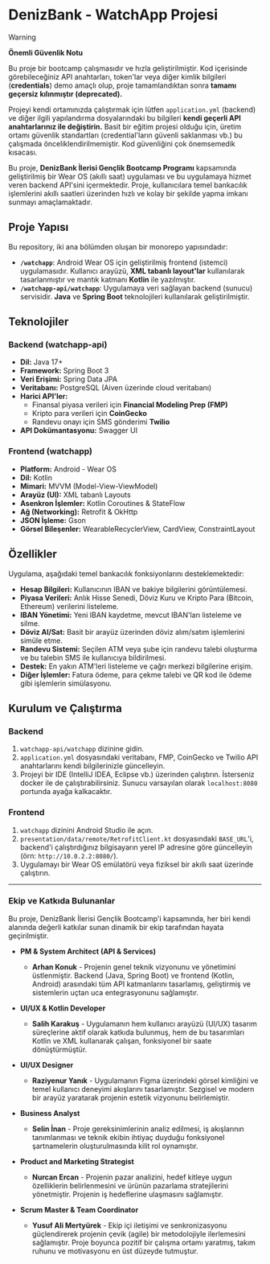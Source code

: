# DenizBank - WatchApp Projesi

> [!WARNING]
> **Önemli Güvenlik Notu**
>
> Bu proje bir bootcamp çalışmasıdır ve hızla geliştirilmiştir. Kod içerisinde görebileceğiniz API anahtarları, token'lar veya diğer kimlik bilgileri (**credentials**) demo amaçlı olup, proje tamamlandıktan sonra **tamamı geçersiz kılınmıştır (deprecated).**
>
> Projeyi kendi ortamınızda çalıştırmak için lütfen `application.yml` (backend) ve diğer ilgili yapılandırma dosyalarındaki bu bilgileri **kendi geçerli API anahtarlarınız ile değiştirin.** Basit bir eğitim projesi olduğu için, üretim ortamı güvenlik standartları (credential'ların güvenli saklanması vb.) bu çalışmada önceliklendirilmemiştir. Kod güvenliğini çok önemsemedik kısacası.

Bu proje, **DenizBank İlerisi Gençlik Bootcamp Programı** kapsamında geliştirilmiş bir Wear OS (akıllı saat) uygulaması ve bu uygulamaya hizmet veren backend API'sini içermektedir. Proje, kullanıcılara temel bankacılık işlemlerini akıllı saatleri üzerinden hızlı ve kolay bir şekilde yapma imkanı sunmayı amaçlamaktadır.

## Proje Yapısı

Bu repository, iki ana bölümden oluşan bir monorepo yapısındadır:

-   **`/watchapp`**: Android Wear OS için geliştirilmiş frontend (istemci) uygulamasıdır. Kullanıcı arayüzü, **XML tabanlı layout'lar** kullanılarak tasarlanmıştır ve mantık katmanı **Kotlin** ile yazılmıştır.
-   **`/watchapp-api/watchapp`**: Uygulamaya veri sağlayan backend (sunucu) servisidir. **Java** ve **Spring Boot** teknolojileri kullanılarak geliştirilmiştir.

## Teknolojiler

### Backend (watchapp-api)
-   **Dil:** Java 17+
-   **Framework:** Spring Boot 3
-   **Veri Erişimi:** Spring Data JPA
-   **Veritabanı:** PostgreSQL (Aiven üzerinde cloud veritabanı)
-   **Harici API'ler:**
    -   Finansal piyasa verileri için **Financial Modeling Prep (FMP)**
    -   Kripto para verileri için **CoinGecko**
    -   Randevu onayı için SMS gönderimi **Twilio**
-   **API Dokümantasyonu:** Swagger UI

### Frontend (watchapp)
-   **Platform:** Android - Wear OS
-   **Dil:** Kotlin
-   **Mimari:** MVVM (Model-View-ViewModel)
-   **Arayüz (UI):** XML tabanlı Layouts
-   **Asenkron İşlemler:** Kotlin Coroutines & StateFlow
-   **Ağ (Networking):** Retrofit & OkHttp
-   **JSON İşleme:** Gson
-   **Görsel Bileşenler:** WearableRecyclerView, CardView, ConstraintLayout

## Özellikler

Uygulama, aşağıdaki temel bankacılık fonksiyonlarını desteklemektedir:

-   **Hesap Bilgileri:** Kullanıcının IBAN ve bakiye bilgilerini görüntülemesi.
-   **Piyasa Verileri:** Anlık Hisse Senedi, Döviz Kuru ve Kripto Para (Bitcoin, Ethereum) verilerini listeleme.
-   **IBAN Yönetimi:** Yeni IBAN kaydetme, mevcut IBAN'ları listeleme ve silme.
-   **Döviz Al/Sat:** Basit bir arayüz üzerinden döviz alım/satım işlemlerini simüle etme.
-   **Randevu Sistemi:** Seçilen ATM veya şube için randevu talebi oluşturma ve bu talebin SMS ile kullanıcıya bildirilmesi.
-   **Destek:** En yakın ATM'leri listeleme ve çağrı merkezi bilgilerine erişim.
-   **Diğer İşlemler:** Fatura ödeme, para çekme talebi ve QR kod ile ödeme gibi işlemlerin simülasyonu.

## Kurulum ve Çalıştırma

### Backend
1.  `watchapp-api/watchapp` dizinine gidin.
2.  `application.yml` dosyasındaki veritabanı, FMP, CoinGecko ve Twilio API anahtarlarını kendi bilgilerinizle güncelleyin.
3.  Projeyi bir IDE (IntelliJ IDEA, Eclipse vb.) üzerinden çalıştırın. İsterseniz docker ile de çalıştırabilirsiniz. Sunucu varsayılan olarak `localhost:8080` portunda ayağa kalkacaktır.

### Frontend
1.  `watchapp` dizinini Android Studio ile açın.
2.  `presentation/data/remote/RetrofitClient.kt` dosyasındaki `BASE_URL`'i, backend'i çalıştırdığınız bilgisayarın yerel IP adresine göre güncelleyin (örn: `http://10.0.2.2:8080/`).
3.  Uygulamayı bir Wear OS emülatörü veya fiziksel bir akıllı saat üzerinde çalıştırın.

---
### Ekip ve Katkıda Bulunanlar

Bu proje, DenizBank İlerisi Gençlik Bootcamp'i kapsamında, her biri kendi alanında değerli katkılar sunan dinamik bir ekip tarafından hayata geçirilmiştir.

*   **PM & System Architect (API & Services)**
    *   **Arhan Konuk** - Projenin genel teknik vizyonunu ve yönetimini üstlenmiştir. Backend (Java, Spring Boot) ve frontend (Kotlin, Android) arasındaki tüm API katmanlarını tasarlamış, geliştirmiş ve sistemlerin uçtan uca entegrasyonunu sağlamıştır.

*   **UI/UX & Kotlin Developer**
    *   **Salih Karakuş** - Uygulamanın hem kullanıcı arayüzü (UI/UX) tasarım süreçlerine aktif olarak katkıda bulunmuş, hem de bu tasarımları Kotlin ve XML kullanarak çalışan, fonksiyonel bir saate dönüştürmüştür.

*   **UI/UX Designer**
    *   **Raziyenur Yanık** - Uygulamanın Figma üzerindeki görsel kimliğini ve temel kullanıcı deneyimi akışlarını tasarlamıştır. Sezgisel ve modern bir arayüz yaratarak projenin estetik vizyonunu belirlemiştir.

*   **Business Analyst**
    *   **Selin İnan** - Proje gereksinimlerinin analiz edilmesi, iş akışlarının tanımlanması ve teknik ekibin ihtiyaç duyduğu fonksiyonel şartnamelerin oluşturulmasında kilit rol oynamıştır.

*   **Product and Marketing Strategist**
    *   **Nurcan Ercan** - Projenin pazar analizini, hedef kitleye uygun özelliklerin belirlenmesini ve ürünün pazarlama stratejilerini yönetmiştir. Projenin iş hedeflerine ulaşmasını sağlamıştır.

*   **Scrum Master & Team Coordinator**
    *   **Yusuf Ali Mertyürek** - Ekip içi iletişimi ve senkronizasyonu güçlendirerek projenin çevik (agile) bir metodolojiyle ilerlemesini sağlamıştır. Proje boyunca pozitif bir çalışma ortamı yaratmış, takım ruhunu ve motivasyonu en üst düzeyde tutmuştur.
